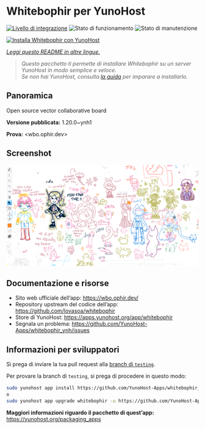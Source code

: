 <!--
N.B.: Questo README è stato automaticamente generato da <https://github.com/YunoHost/apps/tree/master/tools/readme_generator>
NON DEVE essere modificato manualmente.
-->

# Whitebophir per YunoHost

[![Livello di integrazione](https://dash.yunohost.org/integration/whitebophir.svg)](https://dash.yunohost.org/appci/app/whitebophir) ![Stato di funzionamento](https://ci-apps.yunohost.org/ci/badges/whitebophir.status.svg) ![Stato di manutenzione](https://ci-apps.yunohost.org/ci/badges/whitebophir.maintain.svg)

[![Installa Whitebophir con YunoHost](https://install-app.yunohost.org/install-with-yunohost.svg)](https://install-app.yunohost.org/?app=whitebophir)

*[Leggi questo README in altre lingue.](./ALL_README.md)*

> *Questo pacchetto ti permette di installare Whitebophir su un server YunoHost in modo semplice e veloce.*  
> *Se non hai YunoHost, consulta [la guida](https://yunohost.org/install) per imparare a installarlo.*

## Panoramica

Open source vector collaborative board

**Versione pubblicata:** 1.20.0~ynh1

**Prova:** <wbo.ophir.dev>

## Screenshot

![Screenshot di Whitebophir](./doc/screenshots/screenshots.png)

## Documentazione e risorse

- Sito web ufficiale dell’app: <https://wbo.ophir.dev/>
- Repository upstream del codice dell’app: <https://github.com/lovasoa/whitebophir>
- Store di YunoHost: <https://apps.yunohost.org/app/whitebophir>
- Segnala un problema: <https://github.com/YunoHost-Apps/whitebophir_ynh/issues>

## Informazioni per sviluppatori

Si prega di inviare la tua pull request alla [branch di `testing`](https://github.com/YunoHost-Apps/whitebophir_ynh/tree/testing).

Per provare la branch di `testing`, si prega di procedere in questo modo:

```bash
sudo yunohost app install https://github.com/YunoHost-Apps/whitebophir_ynh/tree/testing --debug
o
sudo yunohost app upgrade whitebophir -u https://github.com/YunoHost-Apps/whitebophir_ynh/tree/testing --debug
```

**Maggiori informazioni riguardo il pacchetto di quest’app:** <https://yunohost.org/packaging_apps>
